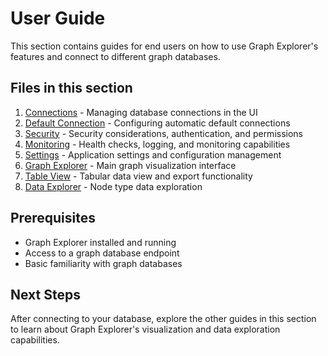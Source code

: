# User Guide

This section contains guides for end users on how to use Graph Explorer's
features and connect to different graph databases.

## Files in this section

1. [Connections](connections.md) - Managing database connections in the UI
2. [Default Connection](default-connection.md) - Configuring automatic default
   connections
3. [Security](security.md) - Security considerations, authentication, and
   permissions
4. [Monitoring](monitoring.md) - Health checks, logging, and monitoring
   capabilities
5. [Settings](settings.md) - Application settings and configuration management
6. [Graph Explorer](graph-explorer.md) - Main graph visualization interface
7. [Table View](table-view.md) - Tabular data view and export functionality
8. [Data Explorer](data-explorer.md) - Node type data exploration

## Prerequisites

- Graph Explorer installed and running
- Access to a graph database endpoint
- Basic familiarity with graph databases

## Next Steps

After connecting to your database, explore the other guides in this section to
learn about Graph Explorer's visualization and data exploration capabilities.
